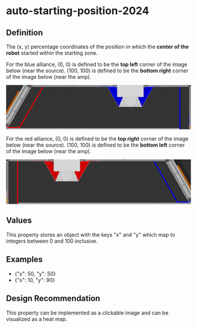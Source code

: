 # auto-starting-position-2024

## Definition
The (x, y) percentage coordinates of the position in which the **center of the robot** started within the starting zone. 

For the blue alliance, (0, 0) is defined to be the **top left** corner of the image below (near the source). (100, 100) is defined to be the **bottom right** corner of the image below (near the amp).

![Blue Alliance Auto Starting Area 2024](../../assets/auto-starting-area-blue-2024.png)

For the red alliance, (0, 0) is defined to be the **top right** corner of the image below (near the source). (100, 100) is defined to be the **bottom left** corner of the image below (near the amp).

![Red Alliance Auto Starting Area 2024](../../assets/auto-starting-area-red-2024.png)


## Values
This property stores an object with the keys "x" and "y" which map to integers between 0 and 100 inclusive.

## Examples
- {"x": 50, "y": 50}
- {"x": 10, "y": 90}

## Design Recommendation
This property can be implemented as a clickable image and can be visualized as a heat map.
